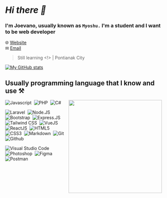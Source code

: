 # *Hi there 👋*

### I'm Joevano, usually known as `Myoshu.` I'm a student and I want to be web developer

🌐 [Website](https://joe.envaino.id)
<br>
✉ [Email](mailto:myoshu.me@gmail.com)

> Still learning <!> | Pontianak City

[![My GitHub stats](https://github-readme-stats.vercel.app/api?username=Myoshuu)](https://github.com/anuraghazra/github-readme-stats)

## Usually programming language that I know and use ⚒

<img src="https://github-readme-stats.vercel.app/api/top-langs/?username=myoshuu&langs_count=2" align="right" width="300px">

![Javascript](https://img.shields.io/badge/-Javascript-2f1a47?style=flat&logo=javascript)&nbsp;
![PHP](https://img.shields.io/badge/-PHP-2f1a47?style=flat&logo=php)&nbsp;
![C#](https://img.shields.io/badge/-CSharp-2f1a47?style=flat&logo=csharp)&nbsp;

![Laravel](https://img.shields.io/badge/-Laravel-2f1a47?style=flat&logo=Laravel)&nbsp;
![Node.JS](https://img.shields.io/badge/-Node.JS-2f1a47?style=flat&logo=node.js)&nbsp;
![Bootstrap](https://img.shields.io/badge/-Bootstrap-2f1a47?style=flat&logo=bootstrap)&nbsp;
![Express.JS](https://img.shields.io/badge/-Express-2f1a47?style=flat&logo=express)&nbsp;
![Tailwind CSS](https://img.shields.io/badge/-Tailwind%20CSS-2f1a47?style=flat&logo=tailwindcss)&nbsp;
![VueJS](https://img.shields.io/badge/-VueJS-2f1a47?style=flat&logo=vue)
![ReactJS](https://img.shields.io/badge/-ReactJS-2f1a47?style=flat&logo=react)&nbsp;
![HTML5](https://img.shields.io/badge/-HTML5-2f1a47?style=flat&logo=html5)&nbsp;
![CSS3](https://img.shields.io/badge/-CSS3-2f1a47?style=flat&logo=css3&logoColor=039be5)&nbsp;
![Markdown](https://img.shields.io/badge/-Markdown-2f1a47?style=flat&logo=markdown)&nbsp;
![Git](https://img.shields.io/badge/-Git-2f1a47?style=flat&logo=git)&nbsp;
![Github](https://img.shields.io/badge/-Github-2f1a47?style=flat&logo=github)&nbsp;

![Visual Studio Code](https://img.shields.io/badge/-Visual%20Studio%20Code-2f1a47?style=flat&logo=visualstudiocode)&nbsp;
![Photoshop](https://img.shields.io/badge/-Photoshop-2f1a47?style=flat&logo=adobephotoshop)&nbsp;
![Figma](https://img.shields.io/badge/-Figma-2f1a47?style=flat&logo=figma)&nbsp;
![Postman](https://img.shields.io/badge/-Postman-2f1a47?style=flat&logo=postman)&nbsp;

